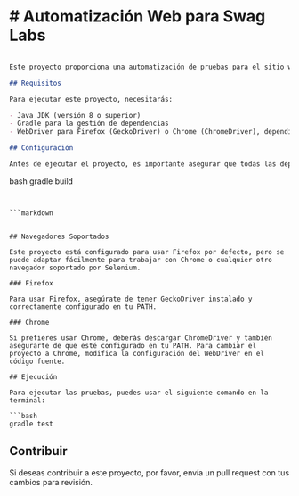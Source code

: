 <h1># Automatización Web para Swag Labs</h1>

```markdown

Este proyecto proporciona una automatización de pruebas para el sitio web [Swag Labs](https://www.saucedemo.com/) utilizando Selenium WebDriver. El objetivo principal es automatizar el proceso de inicio de sesión y la funcionalidad de agregar productos al carrito de compra.

## Requisitos

Para ejecutar este proyecto, necesitarás:

- Java JDK (versión 8 o superior)
- Gradle para la gestión de dependencias
- WebDriver para Firefox (GeckoDriver) o Chrome (ChromeDriver), dependiendo del navegador que prefieras usar.

## Configuración

Antes de ejecutar el proyecto, es importante asegurar que todas las dependencias estén actualizadas. Esto se puede hacer ejecutando el siguiente comando en la terminal:

```
bash
gradle build
```


```markdown


## Navegadores Soportados

Este proyecto está configurado para usar Firefox por defecto, pero se puede adaptar fácilmente para trabajar con Chrome o cualquier otro navegador soportado por Selenium.

### Firefox

Para usar Firefox, asegúrate de tener GeckoDriver instalado y correctamente configurado en tu PATH.

### Chrome

Si prefieres usar Chrome, deberás descargar ChromeDriver y también asegurarte de que esté configurado en tu PATH. Para cambiar el proyecto a Chrome, modifica la configuración del WebDriver en el código fuente.

## Ejecución

Para ejecutar las pruebas, puedes usar el siguiente comando en la terminal:

```bash
gradle test
```

## Contribuir

Si deseas contribuir a este proyecto, por favor, envía un pull request con tus cambios para revisión.

```
